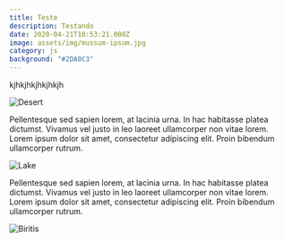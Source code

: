 ```yaml
---
title: Teste
description: Testando
date: 2020-04-21T10:53:21.000Z
image: assets/img/mussum-ipsum.jpg
category: js
background: "#2DA0C3"
---
```

kjhkjhkjhkjhkjh

![Desert](assets/img/desert.jpg)

Pellentesque sed sapien lorem, at lacinia urna. In hac habitasse platea dictumst. Vivamus vel justo in leo laoreet ullamcorper non vitae lorem. Lorem ipsum dolor sit amet, consectetur adipiscing elit. Proin bibendum ullamcorper rutrum.

![Lake](/assets/img/lake.jpg)

Pellentesque sed sapien lorem, at lacinia urna. In hac habitasse platea dictumst. Vivamus vel justo in leo laoreet ullamcorper non vitae lorem. Lorem ipsum dolor sit amet, consectetur adipiscing elit. Proin bibendum ullamcorper rutrum.

![Biritis](assets/img/mussum-ipsum.jpg)